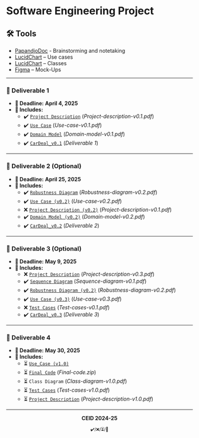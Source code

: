 # Software Engineering Project

## 🛠 Tools  
- [PapandjoDoc](https://docs.google.com/document/d/1LWYzZj5g0PrTYVeoMqu034dFPwDdbO9STg9uPr1al0A/edit?usp=sharing) - Brainstorming and notetaking
- [LucidChart](https://lucid.app/lucidchart/b7b5925f-630f-4628-9e5f-98b20517f435/edit?invitationId=inv_cb69ee14-0ade-4774-986f-2fcaaf9d790e) – Use cases
- [LucidChart](https://lucid.app/lucidchart/3400ca0a-1a28-4ef3-b3d4-da28f1e84853/edit?invitationId=inv_4a7d0ba6-4ceb-4a82-a134-dba140d9f103&page=0_0#) – Classes
- [Figma](https://www.figma.com/design/e2IRaLEFlU9UrK6JDbOffz/Untitled?node-id=0-1&p=f&t=hAz5esz2v2Bemz1S-0) – Mock-Ups
  
---

### 📌 Deliverable 1
- **📅 Deadline:** **April 4, 2025**  
- **📝 Includes:**  
  - ✔️ [`Project Description`](https://docs.google.com/document/d/1by1xnSm-Jo8Ildj1wbJ43YJ4qshJwnjNTQICzGNxZz0/edit?usp=sharing) (_Project-description-v0.1.pdf_)  
  - ✔️ [`Use Case`](https://docs.google.com/document/d/1KXgoxF3EFQFUQrY3Ha2aIjm0_Ofo7Y4os0XJJ7jQMAU/edit?usp=sharing) (_Use-case-v0.1.pdf_)  
  - ✔️ [`Domain Model`](https://github.com/xrhstosdim1/software-engineering-project/blob/main/v0.1/diagrams/domain_CarDeal.pdf) (_Domain-model-v0.1.pdf_)
  - ✔️ [`CarDeal_v0.1`](https://github.com/xrhstosdim1/software-engineering-project/blob/main/v0.1/CarDeal_v0.1.pdf) (_Deliverable 1_)

---

### 📌 Deliverable 2 (Optional)  
- **📅 Deadline:** **April 25, 2025**  
- **📝 Includes:**  
  - ✔️ [`Robustness Diagram`](https://github.com/xrhstosdim1/software-engineering-project/tree/main/v0.2/diagrams/robustness) (_Robustness-diagram-v0.2.pdf_)
  - ✔️ [`Use Case (v0.2)`](https://docs.google.com/document/d/15TzSBXrV0o9tTkF9s9_6X3xqFXanWhSjBxan5dgkRbc/edit?tab=t.0) (_Use-case-v0.2.pdf_)
  - ❌ [`Project Description (v0.2)`](https://docs.google.com/document/d/1YiyAik6mGvyIN1DQK7bnTeoSnghwEKyeT36YcP7-j_c/edit?tab=t.0) (_Project-description-v0.1.pdf_)  
  - ✔️ [`Domain Model (v0.2)`](https://github.com/xrhstosdim1/software-engineering-project/blob/main/v0.2/diagrams/domain-diagram_CarDeal_v0.2.pdf) (_Domain-model-v0.2.pdf_)
  - ✔️ [`CarDeal_v0.2`](https://github.com/xrhstosdim1/software-engineering-project/blob/main/v0.2/CarDeal-v0.2.pdf) (_Deliverable 2_)

---

### 📌 Deliverable 3 (Optional)  
- **📅 Deadline:** **May 9, 2025**  
- **📝 Includes:**
  - ❌ [`Project Description`](https://docs.google.com/document/d/1BarIcWfROt6JUE0h8rUxEwpulJ435Pwd-uApDBOe6i4/edit?tab=t.0) (_Project-description-v0.3.pdf_)  
  - ✔️ [`Sequence Diagram`](https://github.com/xrhstosdim1/software-engineering-project/tree/main/v0.3/diagrams/sequence) (_Sequence-diagram-v0.1.pdf_)  
  - ✔️ [`Robustness Diagram (v0.2)`](https://github.com/xrhstosdim1/software-engineering-project/tree/main/v0.3/diagrams/robustness) (_Robustness-diagram-v0.2.pdf_) 
  - ✔️ [`Use Case (v0.3)`](https://docs.google.com/document/d/1q4D6ZlHP7UGjkJ6uKAERQsnselD18gfgoWshaD_UG5U/edit?tab=t.0) (_Use-case-v0.3.pdf_)
  - ❌ [`Test Cases`](#) (_Test-cases-v0.1.pdf_)
  - ✔️ [`CarDeal_v0.3`](https://github.com/xrhstosdim1/software-engineering-project/blob/main/v0.3/CarDeal-V0.3.pdf) (_Deliverable 3_)

---

### 📌 Deliverable 4
- **📅 Deadline:** **May 30, 2025**  
- **📝 Includes:**
  - ⏳ [`Use_Case (v1.0)`](https://docs.google.com/document/d/12Yoq20UkKgS-gp--jqZdtO155eha7_yQuQPoXKjlXsw/edit?tab=t.0)
  - ⏳ [`Final Code`](https://github.com/xrhstosdim1/software-engineering-project/tree/main/v1.0/code) (_Final-code.zip_)  
  - ⏳ `Class Diagram` (_Class-diagram-v1.0.pdf_)  
  - ⏳ [`Test Cases`](https://docs.google.com/document/d/1ZDeaNQJe4I4jmmOQBs5ZdZeJNSAVJ2oTEImh33KD89s/edit?tab=t.0) (_Test-cases-v1.0.pdf_)  
  - ⏳ [`Project Description`](https://docs.google.com/document/d/1Ty3MZd2tWGfw6rEcdYK-lCJRSbrYUXmJ81v8pnYViKE/edit?tab=t.0) (_Project-description-v1.0.pdf_)  

---

<p align="center"><b>CEID 2024-25</b></p>
<p align="center"><sub>✔️/❌/⏳/🔄</sub></p>
